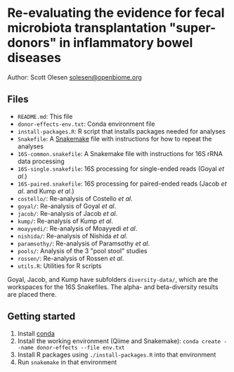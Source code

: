 # Re-evaluating the evidence for fecal microbiota transplantation "super-donors" in inflammatory bowel diseases

Author: Scott Olesen <solesen@openbiome.org>

## Files

- `README.md`: This file
- `donor-effects-env.txt`: Conda environment file
- `install-packages.R`: R script that installs packages needed for analyses
- `Snakefile`: A [Snakemake](https://snakemake.readthedocs.io/) file with instructions for how to repeat the analyses
- `16S-common.snakefile`: A Snakemake file with instructions for 16S rRNA data processing
- `16S-single.snakefile`: 16S processing for single-ended reads (Goyal *et al*.)
- `16S-paired.snakefile`: 16S processing for paired-ended reads (Jacob *et al*. and Kump *et al*.)
- `costello/`: Re-analysis of Costello *et al*.
- `goyal/`: Re-analysis of Goyal *et al*.
- `jacob/`: Re-analysis of Jacob *et al*.
- `kump/`: Re-analysis of Kump *et al*.
- `moayyedi/`: Re-analysis of Moayyedi *et al*.
- `nishida/`: Re-analysis of Nishida *et al*.
- `paramsothy/`: Re-analysis of Paramsothy *et al*.
- `pools/`: Analysis of the 3 "pool stool" studies
- `rossen/`: Re-analysis of Rossen *et al*.
- `utils.R`: Utilities for R scripts

Goyal, Jacob, and Kump have subfolders `diversity-data/`, which are the
workspaces for the 16S Snakefiles. The alpha- and beta-diversity results are
placed there.

## Getting started

1. Install [conda](https://docs.conda.io/)
1. Install the working environment (Qiime and Snakemake): `conda create --name donor-effects --file env.txt`
1. Install R packages using `./install-packages.R` into that environment
1. Run `snakemake` in that environment
